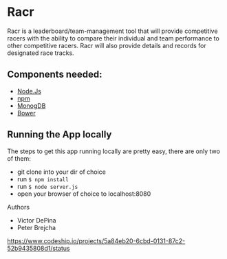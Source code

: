 # Racr

Racr is a leaderboard/team-management tool that will provide competitive 
racers with the ability to compare their individual and team performance to 
other competitive racers. Racr will also provide details and records for 
designated race tracks.

## Components needed:

- [Node.Js](http://nodejs.org/)
- [npm](https://npmjs.org/)
- [MonogDB](http://www.mongodb.org/)
- [Bower](http://bower.io/)

## Running the App locally

The steps to get this app running locally are pretty easy,
there are only two of them:
- git clone into your dir of choice
- run `$ npm install`
- run `$ node server.js`
- open your browser of choice to localhost:8080

Authors
- Victor DePina
- Peter Brejcha

https://www.codeship.io/projects/5a84eb20-6cbd-0131-87c2-52b9435808d1/status
